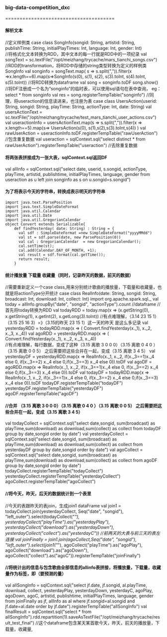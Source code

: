 ### big-data-competition_dxc
======================================

#### 解析文本
//定义样例类
case class SongInfo(songid: String, artistid: String, publishTime: String, initialPlayTimes: Int, language: Int, gender: Int)  
 //将格式化文本转换为RDD，其中文本的每一行就是RDD中的一项纪录
val songText = sc.textFile("/opt/meizhang/trycache/mars_tianchi_songs.csv")
//RDD的transformation，将RDD中存储的string类型转换为定义的样例类SongInfo
val songinfo = songText.map( s => s.split(",")).filter(x =>x.length==6).map(s=>SongInfo(s(0), s(1), s(2), s(3).toInt, s(4).toInt, s(5).toInt)) 
//将RDD转换为dataframe
val song = songinfo.toDF
song.show()
//将DF注册成一个名为“songinfo”的临时表，可以使用sql语句在表中查询， eg： select * from songinfo
val res = song.registerTempTable("songinfo")
//同理，将useraction的信息读进来，也注册为表
case class UsersAction(userid: String, songid: String, playTime: String, actionType: Int, date: String)
val usersActionText = sc.textFile("/opt/meizhang/trycache/test_mars_tianchi_user_actions.csv")
val useractionInfo = usersActionText.map(s => s.split(",")).filter(x => x.length==5).map(s=> UsersAction(s(0), s(1),s(2),s(3).toInt,s(4)) )
val rawUserAction = useractionInfo.toDF.registerTempTable("rawUserAction")  //包含重复数据
val useraction = sqlContext.sql("select distinct *  from rawUserAction").registerTempTable("useraction") //去除重复数据

#### 将两张表拼接成为一张大表，sqlContext.sql返回DF
val allInfo = sqlContext.sql("select date, userid, s.songid, actionType, playTime, artistid, publishtime, initialPlayTimes, language, gender from useraction as u left join songinfo as s on u.songid=s.songid") 

#### 为了将表示今天的字符串，转换成表示明天的字符串
    import java.text.ParsePosition
    import java.text.SimpleDateFormat
    import java.util.Calendar
    import java.util.Date
    import java.util.GregorianCalendar
    object Convert extends Serializable{
        def findYesterday( date: String) : String = {
          val sdf : SimpleDateFormat =new SimpleDateFormat("yyyyMMdd")
          val st = sdf.parse(date, new ParsePosition(0))
          val cal : GregorianCalendar  = new GregorianCalendar();
          cal.setTime(st);
          cal.add(Calendar.DAY_OF_MONTH, +1);
          val result = sdf.format(cal.getTime());
          return result;
        } 

#### 统计播放量 下载量  收藏量（同时，记录昨天的数据，前天的数据）
//需要重新定义一个case class,用来分别统计歌曲的播放量，下载量和收藏量，也就是将actionType分开统计
case class RealInfo(date: String, songid: String, broadcast: Int, download: Int, collect: Int)
import org.apache.spark.sql._
val today = allInfo.groupBy("date", "songid", "actionType").count  //dataframe
//首先将today转换为RDD
val todayRDD = today.map(x => (x.getString(0), x.getString(1), x.getInt(2), x.getLong(3).toInt))
//有点难理解，（3.14 23 15 1） （3.15 25 16 3）=》（3.15的昨天 23 15 1）这一天的昨天 是这么多记录 
val yesterdayRDD = todayRDD.map(x => ( Convert.findYesterday(x._1), x._2, x._3, x._4))
val agoRDD = yesterdayRDD.map(x => ( Convert.findYesterday(x._1), x._2, x._3, x._4))  
//有点难理解，每行数据，变成了这种（3.15 离歌 3 0 0 0）（3.15 离歌 0 4 0 ）（3.15 离歌 0 0 5） 之后需要把这些合并在一起，变成（3.15 离歌 3 4 5）
val yesterdayDF =  yesterdayRDD.map(x => RealInfo(x._1, x._2, if(x._3==1)x._4 else 0, if(x._3==2) x._4 else 0,if(x._3==3) x._4 else 0)).toDF
val agoDF = agoRDD.map(x => RealInfo(x._1, x._2, if(x._3==1)x._4 else 0, if(x._3==2) x._4 else 0,if(x._3==3) x._4 else 0)).toDF
val todayDF = todayRDD.map(x => RealInfo(x._1, x._2, if(x._3==1)x._4 else 0, if(x._3==2) x._4 else 0,if(x._3==3) x._4 else 0)).toDF
todayDF.registerTempTable("todayDF")
yesterdayDF.registerTempTable("yesterdayDF")
agoDF.registerTempTable("agoDF")

#### //合并 （3.15 离歌 3 0 0 0）（3.15 离歌 0 4 0 ）（3.15 离歌 0 0 5） 之后需要把这些合并在一起，变成（3.15 离歌 3 4 5）
val todayCollect = sqlContext.sql("select date,songid, sum(broadcast) as playTime,sum(download) as download,sum(collect) as collect from todayDF group by date,songid order by date")
val yesterdayCollect = sqlContext.sql("select date,songid, sum(broadcast) as playTime,sum(download) as download,sum(collect) as collect from yesterdayDF group by date,songid order by date")
val agoCollect = sqlContext.sql("select date,songid, sum(broadcast) as playTime,sum(download) as download,sum(collect) as collect from agoDF group by date,songid order by date")
todayCollect.registerTempTable("todayCollect")
yesterdayCollect.registerTempTable("yesterdayCollect")
agoCollect.registerTempTable("agoCollect")

#### //将今天，昨天，后天的数据统计到一个表里
//今天的表跟昨天的表join，生成join1  dataFrame
val join1 = todayCollect.join(yesterdayCollect, Seq("date", "songid"), "left_outer").select(todayCollect("*"), yesterdayCollect("playTime").as("yesterdayPlay"), yesterdayCollect("download").as("yesterdayDown"), yesterdayCollect("collect").as("yesterdayC")) 
//前两天的大表与前三天的表左连接
val joinFinally = join1.join(agoCollect,Seq("date", "songid"), "left_outer").select(join1("*"), agoCollect("playTime").as("agoPlay"), agoCollect("download").as("agoDown"), agoCollect("collect").as("agoC")).registerTempTable("joinFinally")

#### //将统计出的信息与包含歌曲全部信息的allinfo表拼接，将播放量，下载量，收藏量作为标签，即（要预测的量）
val allSongInfo = sqlContext.sql("select jf.date, jf.songid, al.playTime, download, collect, yesterdayPlay, yesterdayDown, yesterdayC, agoPlay, agoDown, agoC, artistid, publishtime, initialPlayTimes, language, gender from joinFinally as jf, allInfo as al where jf.songid=al.songid and jf.date=al.date order by jf.date").registerTempTable("allSongInfo")
val finalResult = sqlContext.sql("select * from allSongInfo").rdd.repartition(1).saveAsTextFile("/opt/meizhang/trycache/result_test_final") //这个dataframe包含某天某首歌今天，昨天，前天的播放量，下载量，收藏量, 
